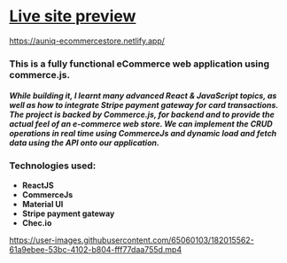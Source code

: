 
# [Live site preview](https://auniq-ecommercestore.netlify.app/ "Live site preveiw Auniq e-commerce store")

https://auniq-ecommercestore.netlify.app/

### This is a fully functional eCommerce web application using commerce.js.

#### *While building it, I learnt many advanced React & JavaScript topics, as well as how to integrate Stripe payment gateway for card transactions. The project is backed by Commerce.js, for backend and to provide the actual feel of an e-commerce web store. We can implement the CRUD operations in real time using CommerceJs and dynamic load and fetch data using the API onto our application.*


### Technologies used: 
- **ReactJS** 
- **CommerceJs**
- **Material UI**
- **Stripe payment gateway**
- **Chec.io**


https://user-images.githubusercontent.com/65060103/182015562-61a9ebee-53bc-4102-b804-fff77daa755d.mp4




